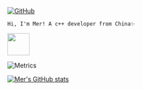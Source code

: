 [![GitHub](https://img.shields.io/badge/dynamic/json?url=https%3A%2F%2Fapi.swo.moe%2Fstats%2Fgithub%2FMer1997&query=count&color=181717&label=GitHub&labelColor=282c34&logo=github&suffix=+follows&cacheSeconds=3600)](https://github.com/Mer1997)
<!-- ![visitors](https://visitor-badge.glitch.me/badge?page_id=Mer1997.Mer1997&left_color=282c34&right_color=181717) -->

```
Hi, I'm Mer! A c++ developer from China✨
```

<img src="https://media.giphy.com/media/WUlplcMpOCEmTGBtBW/giphy.gif" width="50">

![Metrics](https://metrics.lecoq.io/Mer1997?template=classic&base.header=0&base.activity=0&base.community=0&base.repositories=0&base.metadata=0&achievements=1&introduction=1&base=header%2C%20activity%2C%20community%2C%20repositories%2C%20metadata&base.indepth=false&base.hireable=false&introduction=false&introduction.title=false&achievements=false&achievements.threshold=C&achievements.secrets=false&achievements.display=compact&achievements.limit=0&config.timezone=Asia%2FShanghai)

[![Mer's GitHub stats](https://github-readme-stats.vercel.app/api?username=Mer1997&count_private=true&show_icons=true&theme=vue-dark)](https://github.com/anuraghazra/github-readme-stats)
